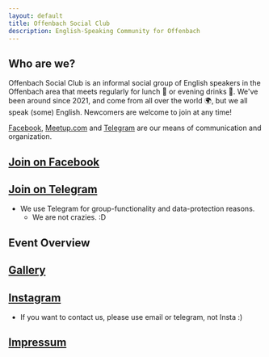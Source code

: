 ```yaml
---
layout: default
title: Offenbach Social Club
description: English-Speaking Community for Offenbach
---
```

## Who are we?
Offenbach Social Club is an informal social group of English speakers in the Offenbach area that meets regularly for lunch :pizza: or evening drinks :wine_glass:. We've been around since 2021, and come from all over the world :earth_africa:, but we all speak (some) English. Newcomers are welcome to join at any time! 

[Facebook](https://www.facebook.com/groups/offenbachenglishspeakers), [Meetup.com](https://www.meetup.com/offenbach-social-club/) and [Telegram](https://t.me/offenbachsocialclub) are our means of communication and organization. 

## [**Join on Facebook**](https://www.facebook.com/groups/offenbachenglishspeakers) 
## [**Join on Telegram**](https://t.me/offenbachsocialclub)
- We use Telegram for group-functionality and data-protection reasons.
  - We are not crazies. :D   
  
## Event Overview  
<div class='sk-meetup-event' data-embed-id='127613'></div><script src='https://widgets.sociablekit.com/meetup-group-events/widget.js' async defer></script>

## [Gallery](https://offenbachsocialclub.com/gallery)

## [Instagram](https://www.instagram.com/ofenglishspeakers)
- If you want to contact us, please use email or telegram, not Insta :)

## [Impressum](https://offenbachsocialclub.com/impressum)
